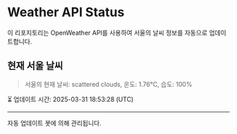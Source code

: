 
# Weather API Status

이 리포지토리는 OpenWeather API를 사용하여 서울의 날씨 정보를 자동으로 업데이트합니다.

## 현재 서울 날씨
> 서울의 현재 날씨: scattered clouds, 온도: 1.76°C, 습도: 100%

⏳ 업데이트 시간: 2025-03-31 18:53:28 (UTC)

---
자동 업데이트 봇에 의해 관리됩니다.

